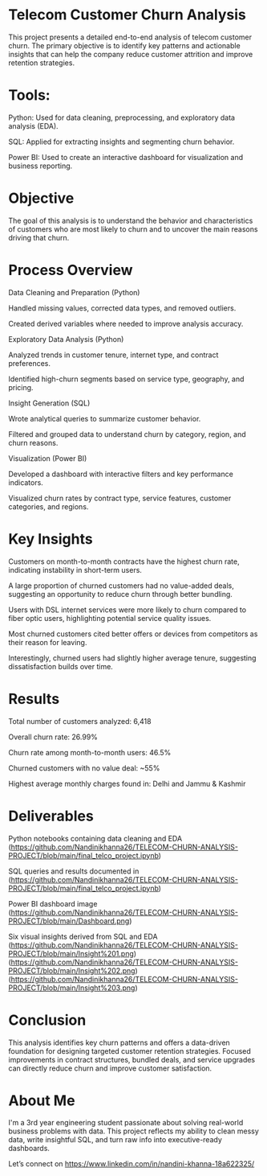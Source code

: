 # Telecom Customer Churn Analysis

This project presents a detailed end-to-end analysis of telecom customer churn. The primary objective is to identify key patterns and actionable insights that can help the company reduce customer attrition and improve retention strategies.

# Tools:

Python: Used for data cleaning, preprocessing, and exploratory data analysis (EDA).

SQL: Applied for extracting insights and segmenting churn behavior.

Power BI: Used to create an interactive dashboard for visualization and business reporting.

# Objective

The goal of this analysis is to understand the behavior and characteristics of customers who are most likely to churn and to uncover the main reasons driving that churn.

# Process Overview

Data Cleaning and Preparation (Python)

Handled missing values, corrected data types, and removed outliers.

Created derived variables where needed to improve analysis accuracy.

Exploratory Data Analysis (Python)

Analyzed trends in customer tenure, internet type, and contract preferences.

Identified high-churn segments based on service type, geography, and pricing.

Insight Generation (SQL)

Wrote analytical queries to summarize customer behavior.

Filtered and grouped data to understand churn by category, region, and churn reasons.

Visualization (Power BI)

Developed a dashboard with interactive filters and key performance indicators.

Visualized churn rates by contract type, service features, customer categories, and regions.

# Key Insights

Customers on month-to-month contracts have the highest churn rate, indicating instability in short-term users.

A large proportion of churned customers had no value-added deals, suggesting an opportunity to reduce churn through better bundling.

Users with DSL internet services were more likely to churn compared to fiber optic users, highlighting potential service quality issues.

Most churned customers cited better offers or devices from competitors as their reason for leaving.

Interestingly, churned users had slightly higher average tenure, suggesting dissatisfaction builds over time.

# Results

Total number of customers analyzed: 6,418

Overall churn rate: 26.99%

Churn rate among month-to-month users: 46.5%

Churned customers with no value deal: ~55%

Highest average monthly charges found in: Delhi and Jammu & Kashmir

# Deliverables

Python notebooks containing data cleaning and EDA (https://github.com/Nandinikhanna26/TELECOM-CHURN-ANALYSIS-PROJECT/blob/main/final_telco_project.ipynb)

SQL queries and results documented in (https://github.com/Nandinikhanna26/TELECOM-CHURN-ANALYSIS-PROJECT/blob/main/final_telco_project.ipynb)

Power BI dashboard image (https://github.com/Nandinikhanna26/TELECOM-CHURN-ANALYSIS-PROJECT/blob/main/Dashboard.png)

Six visual insights derived from SQL and EDA 
(https://github.com/Nandinikhanna26/TELECOM-CHURN-ANALYSIS-PROJECT/blob/main/Insight%201.png)
(https://github.com/Nandinikhanna26/TELECOM-CHURN-ANALYSIS-PROJECT/blob/main/Insight%202.png)
(https://github.com/Nandinikhanna26/TELECOM-CHURN-ANALYSIS-PROJECT/blob/main/Insight%203.png)


# Conclusion

This analysis identifies key churn patterns and offers a data-driven foundation for designing targeted customer retention strategies. Focused improvements in contract structures, bundled deals, and service upgrades can directly reduce churn and improve customer satisfaction.

# About Me

I'm a 3rd year engineering student passionate about solving real-world business problems with data.
This project reflects my ability to clean messy data, write insightful SQL, and turn raw info into executive-ready dashboards.

Let’s connect on https://www.linkedin.com/in/nandini-khanna-18a622325/

